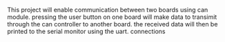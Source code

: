 This project will enable communication between two boards using can module.
pressing the user button on one board will make data to transimit through the can controller to another board.
the received data will then be printed to the serial monitor using the uart.
connections 
